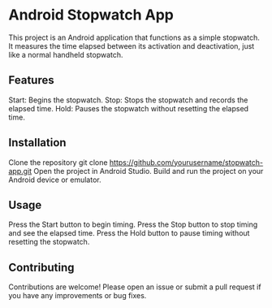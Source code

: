 # Android Stopwatch App
This project is an Android application that functions as a simple stopwatch. It measures the time elapsed between its activation and deactivation, just like a normal handheld stopwatch.

## Features
Start: Begins the stopwatch.
Stop: Stops the stopwatch and records the elapsed time.
Hold: Pauses the stopwatch without resetting the elapsed time.


## Installation
Clone the repository
git clone https://github.com/yourusername/stopwatch-app.git
Open the project in Android Studio.
Build and run the project on your Android device or emulator.


## Usage
Press the Start button to begin timing.
Press the Stop button to stop timing and see the elapsed time.
Press the Hold button to pause timing without resetting the stopwatch.


## Contributing
Contributions are welcome! Please open an issue or submit a pull request if you have any improvements or bug fixes.
